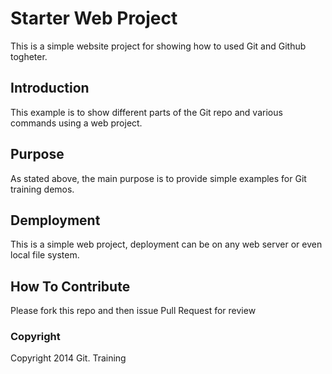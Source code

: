 # Starter Web Project

This is a simple website project for showing how to used Git and Github togheter.

## Introduction

This example is to show different parts of the Git repo and various commands using a web project.

## Purpose

As stated above, the main purpose is to provide simple examples for Git training demos.

## Demployment

This is a simple web project, deployment can be on any web server or even local file system. 

## How To Contribute

Please fork this repo and then issue Pull Request for review

### Copyright

Copyright 2014 Git. Training